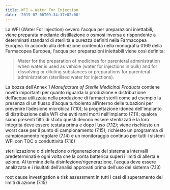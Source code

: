 ```yaml
---
title: WFI = Water For Injection
date: '2019-07-06T09:34:37+02:00'
---
```

La WFI (Water For Injection) ovvero l'acqua per preparazioni iniettabili, viene preparata mediante distillazione o osmosi inversa e rispondente a determinati standard di sterilità e purezza definiti nella Farmacopea Europea. In accordo alla definizione contenuta nella monografia 0169 della Farmacopea Europea, l'acqua per preparazioni iniettabili viene così definita:

> Water for the preparation of medicines for parenteral administration when water is used as vehicle (water for injections in bulk) and for dissolving or diluting substances or preparations for parenteral administration (sterilised water for injections).

La bozza dell’Annex 1 _Manufacture of Sterile Medicinal Products_ contiene novità importanti per quanto riguarda la produzione e distribuzione dell’acqua utilizzata nella produzione di farmaci sterili come ad esempio la presenza di un flusso d’acqua turbolento all’interno delle tubazioni per prevenire l’adesione microbica (7.10); la progettazione idonea dell'impianto di distribuzione della WFI che eviti rami morti nell’impianto (7.11); qualora siano presenti filtri di sfiato questi devono essere sterilizzati e la loro integrità deve essere testata prima e dopo l’uso (7.12); viene rischiesto un worst case per il punto di campionamento (7.15); richiesto un programma di campionamento regolare (7.14) e un monitoraggio continuo per tutti i sistemi WFI con TOC o conduttività (7.16)

sterilizzazione o disinfezione o rigenerazione del sistema a intervalli predeterminati e ogni volta che la conta batterica superi i limiti di allerta e azione. Al termine della disinfezione/rigenerazione, l’acqua deve essere analizzata e i risultati dell’analisi approvati prima dell’uso del sistema (7.13)

root cause investigation e risk assessment in tutti i casi di superamento dei limiti di azione (7.15)
